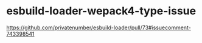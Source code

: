 # esbuild-loader-wepack4-type-issue
https://github.com/privatenumber/esbuild-loader/pull/73#issuecomment-743398541
